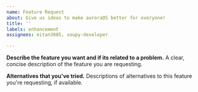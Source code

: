 ```yaml
---
name: Feature Request
about: Give us ideas to make auroraOS better for everyone!
title: ''
labels: enhancement
assignees: eitan3085, soupy-developer

---
```


**Describe the feature you want and if its related to a problem.**
A clear, concise description of the feature you are requesting.

**Alternatives that you've tried.**
Descriptions of alternatives to this feature you're requesting, if available.
